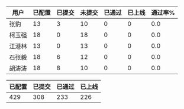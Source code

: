| 用户 | 已配置 | 已提交 |未提交 | 已通过 | 已上线 | 通过率% |
|----|----|----|----|----|----|----|
| 张豹 | 13 | 3 | 10 | 0 | 0 | 0.0 |
| 柯玉强 | 18 | 0 | 18 | 0 | 0 | 0.0 |
| 江港林 | 13 | 0 | 13 | 0 | 0 | 0.0 |
| 石张毅 | 18 | 6 | 12 | 0 | 0 | 0.0 |
| 胡涛涛 | 18 | 8 | 10 | 0 | 0 | 0.0 |




| 已配置 | 已提交 | 已通过 | 已上线 |
|----|----|----|----|
| 429 | 308 | 233 | 226 |